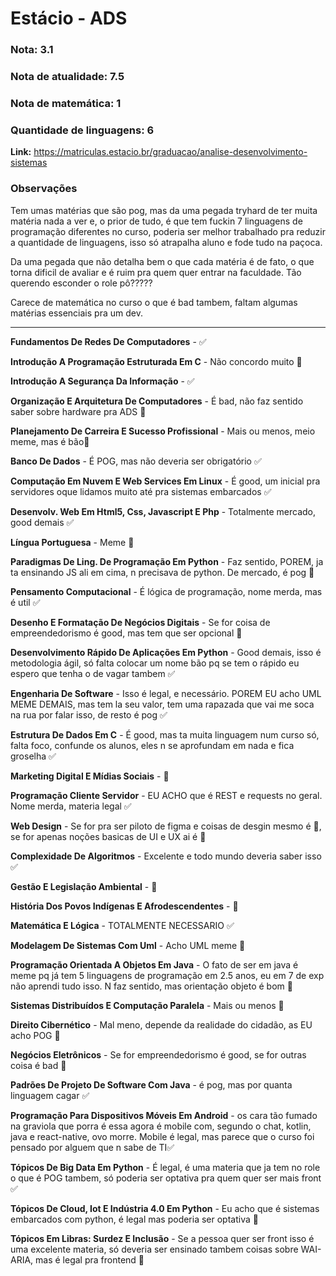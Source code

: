 # Estácio - ADS

### Nota:  3.1

### Nota de atualidade: 7.5

### Nota de matemática: 1

### Quantidade de linguagens: 6

**Link:** https://matriculas.estacio.br/graduacao/analise-desenvolvimento-sistemas

### Observações
Tem umas matérias que são pog, mas da uma pegada tryhard de ter muita matéria nada a ver e, o prior de tudo, é que tem fuckin 7 linguagens de programação diferentes no curso, poderia ser melhor trabalhado pra reduzir a quantidade de linguagens, isso só atrapalha  aluno e fode tudo na paçoca.

Da uma pegada que não detalha bem o que cada matéria é de fato, o que torna dificil de avaliar e é ruim pra quem quer entrar na faculdade. Tão querendo esconder o role pô?????

Carece de matemática no curso o que é bad tambem, faltam algumas matérias essenciais pra um dev.

----

**Fundamentos De Redes De Computadores** - ✅

**Introdução A Programação Estruturada Em C** - Não concordo muito 🚧

**Introdução A Segurança Da Informação** - ✅

**Organização E Arquitetura De Computadores** - É bad, não faz sentido saber sobre hardware pra ADS 🔴

**Planejamento De Carreira E Sucesso Profissional** - Mais ou menos, meio meme, mas é bão🚧

**Banco De Dados** - É POG, mas não deveria ser obrigatório ✅

**Computação Em Nuvem E Web Services Em Linux** - É good, um inicial pra servidores oque lidamos muito até pra sistemas embarcados ✅

**Desenvolv. Web Em Html5, Css, Javascript E Php** - Totalmente mercado, good demais ✅

**Língua Portuguesa** - Meme 🤪

**Paradigmas De Ling. De Programação Em Python** - Faz sentido, POREM, ja ta ensinando JS ali em cima, n precisava de python. De mercado, é pog 🚧

**Pensamento Computacional** - É lógica de programação, nome merda, mas é util ✅

**Desenho E Formatação De Negócios Digitais** - Se for coisa de empreendedorismo é good, mas tem que ser opcional 🚧

**Desenvolvimento Rápido De Aplicações Em Python** - Good demais, isso é metodologia ágil, só falta colocar um nome bão pq se tem o rápido eu espero que tenha o de vagar tambem ✅

**Engenharia De Software** - Isso é legal, e necessário. POREM EU acho UML MEME DEMAIS, mas tem la seu valor, tem uma rapazada que vai me soca na rua por falar isso, de resto é pog ✅

**Estrutura De Dados Em C** - É good, mas ta muita linguagem num curso só, falta foco, confunde os alunos, eles n se aprofundam em nada e fica groselha ✅

**Marketing Digital E Mídias Sociais** - 🤪

**Programação Cliente Servidor** - EU ACHO que é REST e requests no geral. Nome merda, materia legal ✅

**Web Design** - Se for pra ser piloto de figma e coisas de desgin mesmo é 🤪, se for apenas noções basicas de UI e UX ai é 🚧

**Complexidade De Algoritmos** - Excelente e todo mundo deveria saber isso ✅

**Gestão E Legislação Ambiental** - 🤪

**História Dos Povos Indígenas E Afrodescendentes** - 🤪

**Matemática E Lógica** - TOTALMENTE NECESSARIO ✅

**Modelagem De Sistemas Com Uml** - Acho UML meme 🤪

**Programação Orientada A Objetos Em Java** - O fato de ser em java é meme pq já tem 5 linguagens de programação em 2.5 anos, eu em 7 de exp não aprendi tudo isso. N faz sentido, mas orientação objeto é bom 🚧

**Sistemas Distribuídos E Computação Paralela** - Mais ou menos 🚧

**Direito Cibernético** - Mal meno, depende da realidade do cidadão, as EU acho POG 🚧

**Negócios Eletrônicos** - Se for empreendedorismo é good, se for outras coisa é bad 🔴

**Padrões De Projeto De Software Com Java** - é pog, mas por quanta linguagem cagar ✅

**Programação Para Dispositivos Móveis Em Android** - os cara tão fumado na graviola que porra é essa agora é mobile com, segundo o chat, kotlin, java e react-native, ovo morre. Mobile é legal, mas parece que o curso foi pensado por alguem que n sabe de TI✅  

**Tópicos De Big Data Em Python** - É legal, é uma materia que ja tem no role o que é POG tambem, só poderia ser optativa pra quem quer ser mais front ✅ 

**Tópicos De Cloud, Iot E Indústria 4.0 Em Python** - Eu acho que é sistemas embarcados com python, é legal mas poderia ser optativa 🚧

**Tópicos Em Libras: Surdez E Inclusão** - Se a pessoa quer ser front isso é uma excelente materia, só deveria ser ensinado tambem coisas sobre WAI-ARIA, mas é legal pra frontend 🚧





